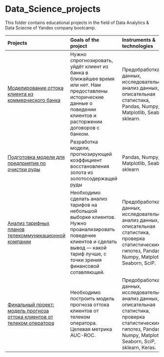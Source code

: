 # Data_Science_projects

This folder contains educational projects in the field of Data Analytics & Data Sciecne of Yandex company bootcamp.


|	Projects |	Goals of the project	|	Instruments & technologies |
|:-----|:---|:---|
|[Моделирование оттока клиента из коммерческого банка](https://github.com/AlexeyKulikovZ/Data_Science_projects/tree/main/Telecom%20company)| Нужно спрогнозировать, уйдёт клиент из банка в ближайшее время или нет. Нам предоставлены исторические данные о поведении клиентов и расторжении договоров с банком.	| Предобработка данных, исследовательский анализ данных, описательная статистика, Pandas, Numpy, Matplotlib, Seaborn, sklearn.|
 | [Подготовка модели для предприятия по очистки руды](https://github.com/AlexeyKulikovZ/Data_Science_projects/tree/main/Mining%20company)| Разработка модели, прогнозирующей коэффициент восстановления золота из золотосодержащей руды | Pandas, Numpy, Matplotlib, Seaborn, sklearn |
 | [Анализ тарифных планов телекоммуникационной компании](https://github.com/AlexeyKulikovZ/Data_Science_projects/tree/main/Commercial%20bank) | Необходимо сделать анализ тарифов на небольшой выборке клиентов. Нужно проанализировать поведение клиентов и сделать вывод — какой тариф лучше, с точки зрения финансовой сотавляющей. | Предобработка данных, исследовательский анализ данных, описательная статистика, проверка статистических гипотез, Pandas, Numpy, Matplotlib, Seaborn, SciP. |
 | [Финальный проект: модель прогноза оттока клиентов от телеком оператора](https://github.com/AlexeyKulikovZ/Data_Science_projects/tree/main/Final_project_customer_churn) | Необходимо построить модель прогноза оттока клиентов от телеком оператора. Целевая метрика AUC-ROC. | Предобработка данных, исследовательский анализ данных, описательная статистика, проверка статистических гипотез, Pandas, Numpy, Matplotlib, Seaborn, SciP, sklearn, Keras. |
